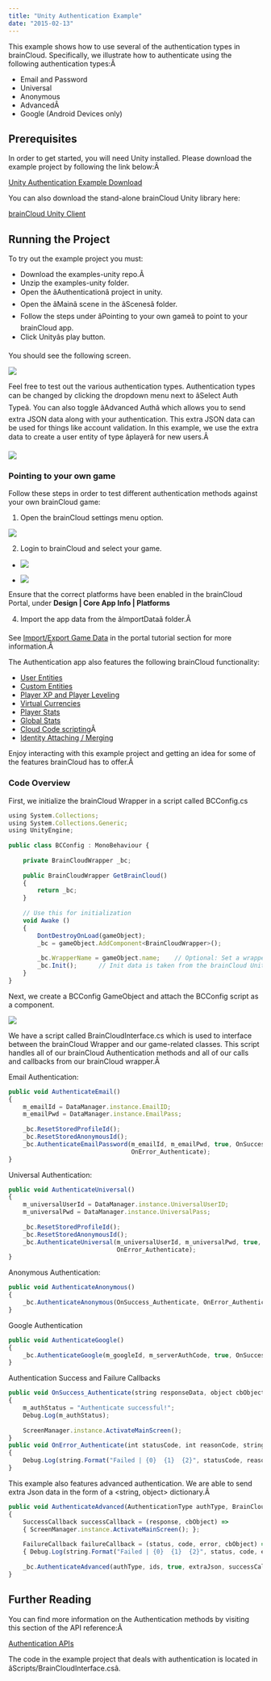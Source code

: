 ```yaml
---
title: "Unity Authentication Example"
date: "2015-02-13"
---
```


This example shows how to use several of the authentication types in brainCloud. Specifically, we illustrate how to authenticate using the following authentication types:Â 

- Email and Password
- Universal
- Anonymous
- AdvancedÂ 
- Google (Android Devices only)

## **Prerequisites**

In order to get started, you will need Unity installed. Please download the example project by following the link below:Â 

[Unity Authentication Example Download](https://github.com/getbraincloud/UnityExamples)

You can also download the stand-alone brainCloud Unity library here:

[brainCloud Unity Client](https://github.com/getbraincloud/Unity-Csharp)

## **Running the Project**

To try out the example project you must:

- Download the examples-unity repo.Â 
- Unzip the examples-unity folder.
- Open the âAuthenticationâ project in unity.
- Open the âMainâ scene in the âScenesâ folder.
- Follow the steps under âPointing to your own gameâ to point to your brainCloud app.
- Click Unityâs play button.

You should see the following screen.

![](images/AuthPage1-1024x576.jpg)

Feel free to test out the various authentication types. Authentication types can be changed by clicking the dropdown menu next to âSelect Auth Typeâ. You can also toggle âAdvanced Authâ which allows you to send extra JSON data along with your authentication. This extra JSON data can be used for things like account validation. In this example, we use the extra data to create a user entity of type âplayerâ for new users.Â 

![](images/AuthPage2-1024x575.jpg)

### **Pointing to your own game**

Follow these steps in order to test different authentication methods against your own brainCloud game:

1. Open the brainCloud settings menu option.

![](https://lh5.googleusercontent.com/yaelBFzJm7rpXcrbgRyF7Q0PJvuKgRK0BwdduU2TM9OeMRIuxfMceYI54jw5A6oZgatp6-zn1uLItdsN2-E9y_CsuPehlhJCMF8m4NNf5OFj-LlgYtK0WPEbJ3ItE1BwpR29eioGUMaf6eW8IQ)

2. Login to brainCloud and select your game.

- ![](images/SignIn2-1.png)
    
- ![](images/SignIn3-2.png)
    

Ensure that the correct platforms have been enabled in the brainCloud Portal, under **Design | Core App Info | Platforms**

4. Import the app data from the âImportDataâ folder.Â 

See [Import/Export Game Data](/learn/portal-tutorials/importexport-game-data/) in the portal tutorial section for more information.Â 

The Authentication app also features the following brainCloud functionality:

- [User Entities](/api/capi/entity)
- [Custom Entities](/api/capi/customentity)
- [Player XP and Player Leveling](/api/capi/playerstats)
- [Virtual Currencies](/api/capi/virtualcurrency)
- [Player Stats](/api/capi/playerstats)
- [Global Stats](/api/capi/globalstats)
- [Cloud Code scripting](/api/capi/script)Â 
- [Identity Attaching / Merging](/api/capi/identity)

Enjoy interacting with this example project and getting an idea for some of the features brainCloud has to offer.Â 

### **Code Overview**

First, we initialize the brainCloud Wrapper in a script called BCConfig.cs
```js
using System.Collections;
using System.Collections.Generic;
using UnityEngine;
 
public class BCConfig : MonoBehaviour {
 
    private BrainCloudWrapper _bc;
 
    public BrainCloudWrapper GetBrainCloud()
    {
        return _bc;
    }
    
    // Use this for initialization
    void Awake ()
    {
        DontDestroyOnLoad(gameObject);
        _bc = gameObject.AddComponent<BrainCloudWrapper>();
        
        _bc.WrapperName = gameObject.name;    // Optional: Set a wrapper name
        _bc.Init();      // Init data is taken from the brainCloud Unity Plugin
    }
}
```
Next, we create a BCConfig GameObject and attach the BCConfig script as a component.

![](images/BCConfig-1024x674.png)

We have a script called BrainCloudInterface.cs which is used to interface between the brainCloud Wrapper and our game-related classes. This script handles all of our brainCloud Authentication methods and all of our calls and callbacks from our brainCloud wrapper.Â 

Email Authentication:
```js
public void AuthenticateEmail()
{
    m_emailId = DataManager.instance.EmailID;
    m_emailPwd = DataManager.instance.EmailPass; 
 
    _bc.ResetStoredProfileId();
    _bc.ResetStoredAnonymousId();
    _bc.AuthenticateEmailPassword(m_emailId, m_emailPwd, true, OnSuccess_Authenticate, 
                                  OnError_Authenticate);
}
```
Universal Authentication:
```js
public void AuthenticateUniversal()
{
    m_universalUserId = DataManager.instance.UniversalUserID;
    m_universalPwd = DataManager.instance.UniversalPass;
 
    _bc.ResetStoredProfileId();
    _bc.ResetStoredAnonymousId();
    _bc.AuthenticateUniversal(m_universalUserId, m_universalPwd, true, OnSuccess_Authenticate, 
                              OnError_Authenticate);
}
```
Anonymous Authentication:
```js
public void AuthenticateAnonymous()
{
    _bc.AuthenticateAnonymous(OnSuccess_Authenticate, OnError_Authenticate);
}
```
Google Authentication
```js
public void AuthenticateGoogle()
{
    _bc.AuthenticateGoogle(m_googleId, m_serverAuthCode, true, OnSuccess_Authenticate, OnError_Authenticate);
}
```
Authentication Success and Failure Callbacks
```js
public void OnSuccess_Authenticate(string responseData, object cbObject)
{
    m_authStatus = "Authenticate successful!";
    Debug.Log(m_authStatus);
 
    ScreenManager.instance.ActivateMainScreen();
}
public void OnError_Authenticate(int statusCode, int reasonCode, string statusMessage, object cbObject)
{
    Debug.Log(string.Format("Failed | {0}  {1}  {2}", statusCode, reasonCode, statusMessage));
}
```
This example also features advanced authentication. We are able to send extra Json data in the form of a <string, object> dictionary.Â 
```js
public void AuthenticateAdvanced(AuthenticationType authType, BrainCloud.AuthenticationIds ids, Dictionary<string, object> extraJson)
{
    SuccessCallback successCallback = (response, cbObject) => 
    { ScreenManager.instance.ActivateMainScreen(); };
 
    FailureCallback failureCallback = (status, code, error, cbObject) => 
    { Debug.Log(string.Format("Failed | {0}  {1}  {2}", status, code, error)); };
 
    _bc.AuthenticateAdvanced(authType, ids, true, extraJson, successCallback, failureCallback);
}
```
## **Further Reading**

You can find more information on the Authentication methods by visiting this section of the API reference:Â 

[Authentication APIs](/api/capi/authenticationentication)

The code in the example project that deals with authentication is located in âScripts/BrainCloudInterface.csâ.
